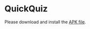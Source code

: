 # QuickQuiz
Please download and install the [APK file](https://www.dropbox.com/s/xijmcg0pif5hnu9/app-debug.apk?dl=0).
